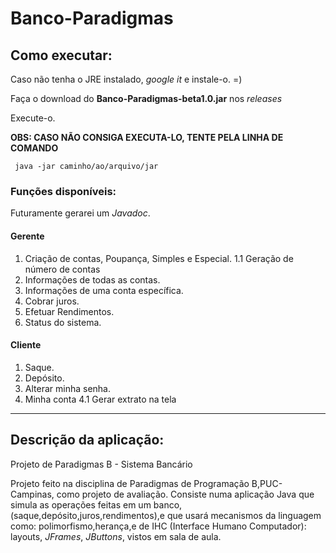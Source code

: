 # Banco-Paradigmas

## Como executar:

Caso não tenha o JRE instalado, _google it_ e instale-o. =)

Faça o download do **Banco-Paradigmas-beta1.0.jar** nos _releases_

Execute-o.

**OBS: CASO NÃO CONSIGA EXECUTA-LO, TENTE PELA LINHA DE COMANDO**  

     java -jar caminho/ao/arquivo/jar 

### Funções disponíveis:
Futuramente gerarei um _Javadoc_.

#### Gerente
1. Criação de contas, Poupança, Simples e Especial.
1.1 Geração de número de contas
2. Informações de todas as contas.
3. Informações de uma conta específica.
4. Cobrar juros.
5. Efetuar Rendimentos.
6. Status do sistema.

#### Cliente
1. Saque.
2. Depósito.
3. Alterar minha senha.
4. Minha conta
4.1 Gerar extrato na tela


------
## Descrição da aplicação:

Projeto de Paradigmas B - Sistema Bancário

Projeto feito na disciplina de Paradigmas de Programação B,PUC-Campinas, como projeto de avaliação.
Consiste numa aplicação Java que simula as operações feitas em um banco,(saque,depósito,juros,rendimentos),e que usará mecanismos da linguagem como: polimorfismo,herança,e de IHC (Interface Humano Computador): layouts, _JFrames_, _JButtons_, vistos em sala de aula.

